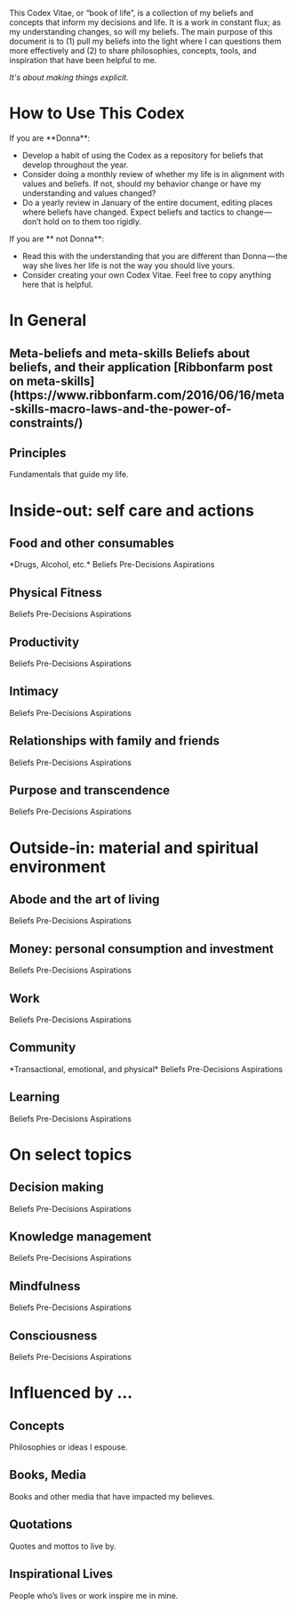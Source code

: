 This Codex Vitae, or “book of life”, is a collection of my beliefs and concepts that inform my decisions and life. It is a work in constant flux; as my understanding changes, so will my beliefs. The main purpose of this document is to (1) pull my beliefs into the light where I can questions them more effectively and (2) to share philosophies, concepts, tools, and inspiration that have been helpful to me.

*It's about making things explicit.*

<h1> How to Use This Codex </h1>
If you are **Donna**:

* Develop a habit of using the Codex as a repository for beliefs that develop throughout the year.
* Consider doing a monthly review of whether my life is in alignment with values and beliefs. If not, should my behavior change or have my understanding and values changed?
* Do a yearly review in January of the entire document, editing places where beliefs have changed. Expect beliefs and tactics to change — don’t hold on to them too rigidly.


If you are ** not Donna**:

* Read this with the understanding that you are different than Donna — the way she lives her life is not the way you should live yours.
* Consider creating your own Codex Vitae. Feel free to copy anything here that is helpful.

<h1> In General </h1>


<h2> Meta-beliefs and meta-skills
Beliefs about beliefs, and their application
[Ribbonfarm post on meta-skills](https://www.ribbonfarm.com/2016/06/16/meta-skills-macro-laws-and-the-power-of-constraints/)


<h2> Principles </h2>
Fundamentals that guide my life.


<h1> Inside-out: self care and actions </h1>

<h2> Food and other consumables </h2>
*Drugs, Alcohol, etc.*
Beliefs
Pre-Decisions
Aspirations

<h2> Physical Fitness </h2>
Beliefs
Pre-Decisions
Aspirations

<h2> Productivity </h2>
Beliefs
Pre-Decisions
Aspirations

<h2> Intimacy </h2>
Beliefs
Pre-Decisions
Aspirations

<h2> Relationships with family and friends </h2>
Beliefs
Pre-Decisions
Aspirations

<h2> Purpose and transcendence </h2>
Beliefs
Pre-Decisions
Aspirations

<h1> Outside-in: material and spiritual environment </h1>


<h2> Abode and the art of living </h2>
Beliefs
Pre-Decisions
Aspirations

<h2> Money: personal consumption and investment </h2>
Beliefs
Pre-Decisions
Aspirations

<h2> Work </h2>
Beliefs
Pre-Decisions
Aspirations

<h2> Community </h2>
*Transactional, emotional, and physical*
Beliefs
Pre-Decisions
Aspirations

<h2> Learning </h2>
Beliefs
Pre-Decisions
Aspirations

<h1> On select topics </h1>

<h2> Decision making </h2>
Beliefs
Pre-Decisions
Aspirations

<h2> Knowledge management </h2>
Beliefs
Pre-Decisions
Aspirations

<h2> Mindfulness </h2>
Beliefs
Pre-Decisions
Aspirations

<h2> Consciousness </h2>
Beliefs
Pre-Decisions
Aspirations


<h1> Influenced by ... </h1>
<h2> Concepts </h2>
Philosophies or ideas I espouse.

<h2> Books, Media </h2>
Books and other media that have impacted my believes.

<h2> Quotations </h2>
Quotes and mottos to live by.

<h2> Inspirational Lives </h2>
People who’s lives or work inspire me in mine.
